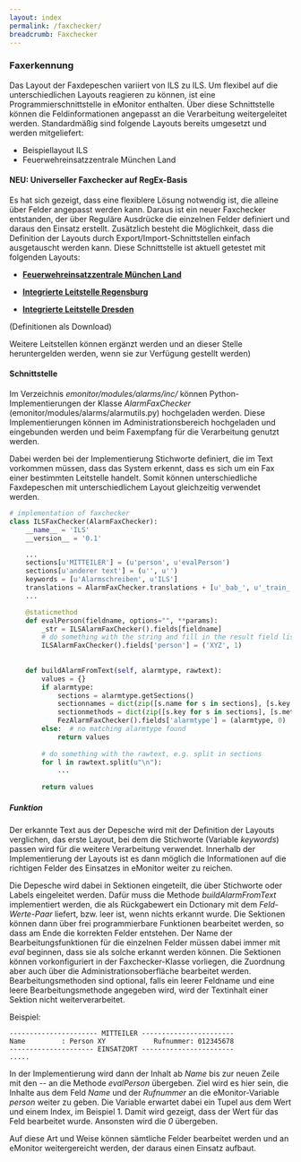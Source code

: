 ```yaml
---
layout: index
permalink: /faxchecker/
breadcrumb: Faxchecker
---
```


### Faxerkennung

Das Layout der Faxdepeschen variiert von ILS zu ILS. Um flexibel auf die unterschiedlichen Layouts reagieren zu können, 
ist eine Programmierschnittstelle in eMonitor enthalten. Über diese Schnittstelle können die Feldinformationen angepasst an die 
Verarbeitung weitergeleitet werden. 
Standardmäßig sind folgende Layouts bereits umgesetzt und werden mitgeliefert:

- Beispiellayout ILS
- Feuerwehreinsatzzentrale München Land

#### NEU: Universeller Faxchecker auf RegEx-Basis

Es hat sich gezeigt, dass eine flexiblere Lösung notwendig ist, die alleine über Felder angepasst werden kann. Daraus ist ein neuer Faxchecker entstanden, der über Reguläre 
Ausdrücke die einzelnen Felder definiert und daraus den Einsatz erstellt. Zusätzlich besteht die Möglichkeit, dass die Definition der Layouts durch Export/Import-Schnittstellen 
einfach ausgetauscht werden kann. Diese Schnittstelle ist aktuell getestet mit folgenden Layouts:

- [**Feuerwehreinsatzzentrale München Land**][1]

- [**Integrierte Leitstelle Regensburg**][2]

- [**Integrierte Leitstelle Dresden**][3]

(Definitionen als Download)

Weitere Leitstellen können ergänzt werden und an dieser Stelle heruntergelden werden, wenn sie zur Verfügung gestellt werden)

#### Schnittstelle

Im Verzeichnis *emonitor/modules/alarms/inc/* können Python-Implementierungen der Klasse *AlarmFaxChecker* (emonitor/modules/alarms/alarmutils.py) 
hochgeladen werden. Diese Implementierungen können im Administrationsbereich hochgeladen und eingebunden werden und beim Faxempfang für die Verarbeitung genutzt werden.

Dabei werden bei der Implementierung Stichworte definiert, die im Text vorkommen müssen, dass das System erkennt, dass es sich um ein Fax einer 
bestimmten Leitstelle handelt. Somit können unterschiedliche Faxdepeschen mit unterschiedlichem Layout gleichzeitig verwendet werden.

```python
# implementation of faxchecker
class ILSFaxChecker(AlarmFaxChecker):
    __name__ = 'ILS'
    __version__ = '0.1'

    ...
    sections[u'MITTEILER'] = (u'person', u'evalPerson')
    sections[u'anderer text'] = (u'', u'')
    keywords = [u'Alarmschreiben', u'ILS']
    translations = AlarmFaxChecker.translations + [u'_bab_', u'_train_', u'_street_']
    ...

    @staticmethod
    def evalPerson(fieldname, options="", **params):
        _str = ILSAlarmFaxChecker().fields[fieldname]
        # do something with the string and fill in the result field list
        ILSAlarmFaxChecker().fields['person'] = ('XYZ', 1)
        
    
    def buildAlarmFromText(self, alarmtype, rawtext):
        values = {}
        if alarmtype:
            sections = alarmtype.getSections()
            sectionnames = dict(zip([s.name for s in sections], [s.key for s in sections]))
            sectionmethods = dict(zip([s.key for s in sections], [s.method for s in sections]))
            FezAlarmFaxChecker().fields['alarmtype'] = (alarmtype, 0)
        else:  # no matching alarmtype found
            return values
            
        # do something with the rawtext, e.g. split in sections
        for l in rawtext.split(u"\n"):
            ...
            
        return values
```

##### Funktion

Der erkannte Text aus der Depesche wird mit der Definition der Layouts verglichen, das erste Layout, bei dem die Stichworte (Variable *keywords*) passen wird für die weitere Verarbeitung verwendet. Innerhalb der Implementierung der Layouts ist es dann möglich die Informationen auf die richtigen Felder des Einsatzes in eMonitor weiter zu reichen.

Die Depesche wird dabei in Sektionen eingeteilt, die über Stichworte oder Labels eingeleitet werden. Dafür muss die Methode *buildAlarmFromText* implementiert werden, die als Rückgabewert ein Dctionary mit dem *Feld*-*Werte*-*Paar* liefert, bzw. leer ist, wenn nichts erkannt wurde. Die Sektionen können dann über frei programmierbare Funktionen bearbeitet werden, so dass am Ende die korrekten Felder entstehen. Der Name der Bearbeitungsfunktionen für die einzelnen Felder müssen dabei immer mit *eval* beginnen, dass sie als solche erkannt werden können. Die Sektionen können vorkonfiguriert in der Faxchecker-Klasse vorliegen, die Zuordnung aber auch über die Administrationsoberfläche bearbeitet werden. Bearbeitungsmethoden sind optional, falls ein leerer Feldname und eine leere Bearbeitungsmethode angegeben wird, wird der Textinhalt einer Sektion nicht weiterverarbeitet.


Beispiel:

 ```
 ---------------------- MITTEILER -----------------------
 Name         : Person XY            Rufnummer: 012345678
 --------------------- EINSATZORT -----------------------
 .....
 ```
 
 In der Implementierung wird dann der Inhalt ab *Name* bis zur neuen Zeile mit den *--* an die Methode *evalPerson* übergeben. Ziel wird es hier sein, die Inhalte aus dem Feld *Name* und der *Rufnummer* an die eMonitor-Variable *person* weiter zu geben. Die Variable erwartet dabei ein Tupel aus dem Wert und einem Index, im Beispiel 1. Damit wird gezeigt, dass der Wert für das Feld bearbeitet wurde. Ansonsten wird die *0* übergeben.
 
 Auf diese Art und Weise können sämtliche Felder bearbeitet werden und an eMonitor weitergereicht werden, der daraus einen Einsatz aufbaut.
 
 [1]: {{site.github.url}}/config/FEZ.cfg
 [2]: {{site.github.url}}/config/ILS_R.cfg
 [3]: {{site.github.url}}/config/ILS_DD.cfg
 